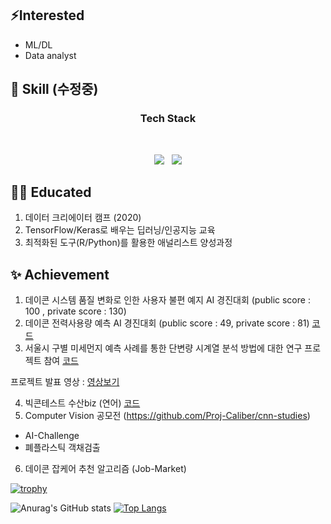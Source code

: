 ## ⚡Interested
- ML/DL
- Data analyst

## 🚧 Skill (수정중)
<h3 align='center'><b> Tech Stack </b></h3>
</br>
<p align = 'center'>
<img src="https://img.shields.io/badge/Python-3776AB?style=flat-square&logo=Python&logoColor=white"/></a> &nbsp
<img src="https://img.shields.io/badge/Github-181717?style=flat-square&logo=Github&logoColor=white">

## 👨‍🏫 Educated
1. 데이터 크리에이터 캠프 (2020)
2. TensorFlow/Keras로 배우는 딥러닝/인공지능 교육
3. 최적화된 도구(R/Python)를 활용한 애널리스트 양성과정

## :sparkles: Achievement
1. 데이콘 시스템 품질 변화로 인한 사용자 불편 예지 AI 경진대회 (public score : 100 , private score : 130)
2. 데이콘 전력사용량 예측 AI 경진대회 (public score : 49, private score : 81) [코드](https://github.com/qkrwjdduf159/Dacon/tree/main/%EC%A0%84%EB%A0%A5%EC%82%AC%EC%9A%A9%EB%9F%89%20%EC%98%88%EC%B8%A1%20AI%20%EA%B2%BD%EC%A7%84%EB%8C%80%ED%9A%8C)
3. 서울시 구별 미세먼지 예측 사례를 통한 단변량 시계열 분석 방법에 대한 연구 프로젝트 참여 [코드](https://github.com/qkrwjdduf159/Soldesk/tree/master/%ED%8C%80%ED%94%84%EB%A1%9C%EC%A0%9D%ED%8A%B8/%EC%84%9C%EC%9A%B8%EC%8B%9C%20%EA%B0%81%20%EA%B5%AC%EB%B3%84%20%EB%AF%B8%EC%84%B8%EB%A8%BC%EC%A7%80%20%EC%98%88%EC%B8%A1)

프로젝트 발표 영상 : [영상보기](https://www.youtube.com/watch?v=UkW-BUyIb5M&t=56s)

4. 빅콘테스트 수산biz (연어) [코드](https://github.com/qkrwjdduf159/BigContest)
5. Computer Vision 공모전 (https://github.com/Proj-Caliber/cnn-studies)
- AI-Challenge
- 폐플라스틱 객채검출

6. 데이콘 잡케어 추천 알고리즘 (Job-Market)


[![trophy](https://github-profile-trophy.vercel.app/?username=qkrwjdduf159&theme=flat&column=7)](https://github.com/ryo-ma/github-profile-trophy)

![Anurag's GitHub stats](https://github-readme-stats.vercel.app/api?username=qkrwjdduf159&show_icons=true&theme=dracula)
[![Top Langs](https://github-readme-stats.vercel.app/api/top-langs/?username=qkrwjdduf159&layout=compact)](https://github.com/anuraghazra/github-readme-stats)

